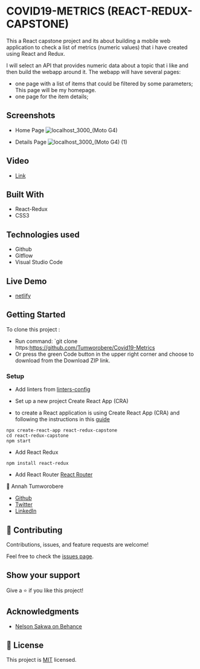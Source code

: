 # COVID19-METRICS (REACT-REDUX-CAPSTONE)
 This a React capstone project and its about building a mobile web application to check a list of metrics (numeric values) that i have created using React and Redux.

I will select an API that provides numeric data about a topic that i like and then build the webapp around it. The webapp will have several pages:

 - one page with a list of items that could be filtered by some parameters; This page will be my homepage.
 - one page for the item details; 

## Screenshots
- Home Page
![localhost_3000_(Moto G4)](https://user-images.githubusercontent.com/84907743/147141196-d0fca1d3-bcbb-4fd3-9b20-2d1c80dff5be.png)

- Details Page
![localhost_3000_(Moto G4) (1)](https://user-images.githubusercontent.com/84907743/147141452-c74d070f-1399-48b6-a61c-9f4ac66e6554.png)

## Video
- [Link]()
## Built With
- React-Redux
- CSS3

## Technologies used
- Github
- Gitflow
- Visual Studio Code
## Live Demo
- [netlify](https://covid19metricsdata.netlify.app/)


## Getting Started

 To clone this project :

* Run command: `git clone https:https://github.com/Tumworobere/Covid19-Metrics
* Or press the green Code button in the upper right corner and choose to download from the Download ZIP link.
### Setup
- Add linters from [linters-config](https://github.com/microverseinc/linters-config/tree/master/react-redux)
- Set up a new project Create React App (CRA)

- to create a React application is using Create React App (CRA) and following the instructions in this [guide](https://reactjs.org/docs/create-a-new-react-app.html#create-react-app)
```
npx create-react-app react-redux-capstone
cd react-redux-capstone
npm start
```
-  Add React Redux
 ```
npm install react-redux
```
- Add React Router [React Router](https://v5.reactrouter.com/web/guides/quick-start)

 :woman: Annah Tumworobere

 - [Github](https://github.com/Tumworobere)
- [Twitter](https://twitter.com/Tannah2090)
- [LinkedIn](www.linkedin.com/in/annah-tumworobere-6258b443)

## 🤝 Contributing

Contributions, issues, and feature requests are welcome!

Feel free to check the [issues page](../../issues/).

## Show your support

Give a ⭐️ if you like this project!

## Acknowledgments

- [Nelson Sakwa on Behance](https://www.behance.net/sakwadesignstudio)

## 📝 License

This project is [MIT](./MIT.md) licensed.

